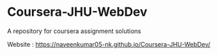 # Coursera-JHU-WebDev


A repository for coursera assignment solutions

Website : https://naveenkumar05-nk.github.io/Coursera-JHU-WebDev/
